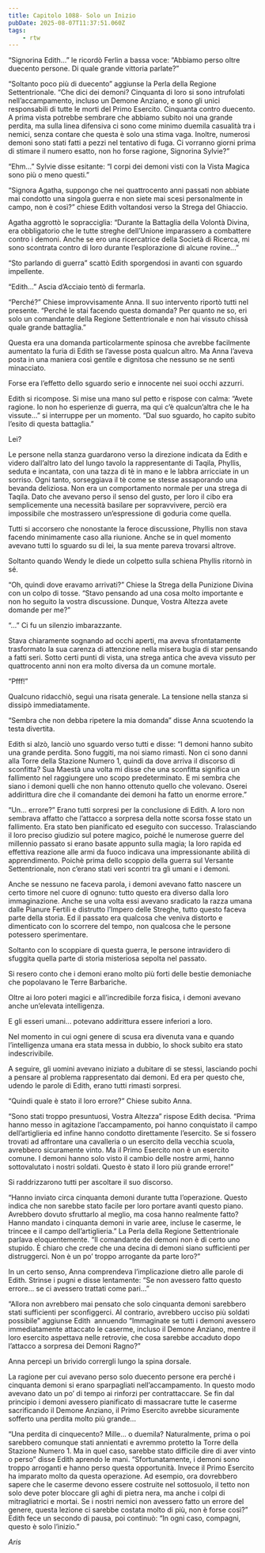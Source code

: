 ```yaml
---
title: Capitolo 1088- Solo un Inizio
pubDate: 2025-08-07T11:37:51.060Z
tags:
    - rtw
---
```





















“Signorina Edith...” le ricordò Ferlin a bassa voce: “Abbiamo perso oltre duecento persone. Di quale grande vittoria parlate?”






“Soltanto poco più di duecento” aggiunse la Perla della Regione Settentrionale. “Che dici dei demoni? Cinquanta di loro si sono intrufolati nell’accampamento, incluso un Demone Anziano, e sono gli unici responsabili di tutte le morti del Primo Esercito. Cinquanta contro duecento. A prima vista potrebbe sembrare che abbiamo subito noi una grande perdita, ma sulla linea difensiva ci sono come minimo duemila casualità tra i nemici, senza contare che questa è solo una stima vaga. Inoltre, numerosi demoni sono stati fatti a pezzi nel tentativo di fuga. Ci vorranno giorni prima di stimare il numero esatto, non ho forse ragione, Signorina Sylvie?”






“Ehm...” Sylvie disse esitante: “I corpi dei demoni visti con la Vista Magica sono più o meno questi.”






“Signora Agatha, suppongo che nei quattrocento anni passati non abbiate mai condotto una singola guerra e non siete mai scesi personalmente in campo, non è così?” chiese Edith voltandosi verso la Strega del Ghiaccio.






Agatha aggrottò le sopracciglia: “Durante la Battaglia della Volontà Divina, era obbligatorio che le tutte streghe dell’Unione imparassero a combattere contro i demoni. Anche se ero una ricercatrice della Società di Ricerca, mi sono scontrata contro di loro durante l’esplorazione di alcune rovine...”






“Sto parlando di guerra” scattò Edith sporgendosi in avanti con sguardo impellente.






“Edith...” Ascia d’Acciaio tentò di fermarla.






“Perché?” Chiese improvvisamente Anna. Il suo intervento riportò tutti nel presente. “Perché le stai facendo questa domanda? Per quanto ne so, eri solo un comandante della Regione Settentrionale e non hai vissuto chissà quale grande battaglia.”






Questa era una domanda particolarmente spinosa che avrebbe facilmente aumentato la furia di Edith se l’avesse posta qualcun altro. Ma Anna l’aveva posta in una maniera così gentile e dignitosa che nessuno se ne sentì minacciato.






Forse era l’effetto dello sguardo serio e innocente nei suoi occhi azzurri.






Edith si ricompose. Si mise una mano sul petto e rispose con calma: “Avete ragione. Io non ho esperienze di guerra, ma qui c’è qualcun’altra che le ha vissute...” si interruppe per un momento. “Dal suo sguardo, ho capito subito l’esito di questa battaglia.”






Lei?






Le persone nella stanza guardarono verso la direzione indicata da Edith e videro dall’altro lato del lungo tavolo la rappresentante di Taqila, Phyllis, seduta e incantata, con una tazza di tè in mano e le labbra arricciate in un sorriso. Ogni tanto, sorseggiava il tè come se stesse assaporando una bevanda deliziosa. Non era un comportamento normale per una strega di Taqila. Dato che avevano perso il senso del gusto, per loro il cibo era semplicemente una necessità basilare per sopravvivere, perciò era impossibile che mostrassero un’espressione di goduria come quella.






Tutti si accorsero che nonostante la feroce discussione, Phyllis non stava facendo minimamente caso alla riunione. Anche se in quel momento avevano tutti lo sguardo su di lei, la sua mente pareva trovarsi altrove.






Soltanto quando Wendy le diede un colpetto sulla schiena Phyllis ritornò in sé.






“Oh, quindi dove eravamo arrivati?” Chiese la Strega della Punizione Divina con un colpo di tosse. “Stavo pensando ad una cosa molto importante e non ho seguito la vostra discussione. Dunque, Vostra Altezza avete domande per me?”






“...” Ci fu un silenzio imbarazzante.






Stava chiaramente sognando ad occhi aperti, ma aveva sfrontatamente trasformato la sua carenza di attenzione nella misera bugia di star pensando a fatti seri. Sotto certi punti di vista, una strega antica che aveva vissuto per quattrocento anni non era molto diversa da un comune mortale.






“Pfff!”






Qualcuno ridacchiò, seguì una risata generale. La tensione nella stanza si dissipò immediatamente.






“Sembra che non debba ripetere la mia domanda” disse Anna scuotendo la testa divertita.






Edith si alzò, lanciò uno sguardo verso tutti e disse: “I demoni hanno subito una grande perdita. Sono fuggiti, ma noi siamo rimasti. Non ci sono danni alla Torre della Stazione Numero 1, quindi da dove arriva il discorso di sconfitta? Sua Maestà una volta mi disse che una sconfitta significa un fallimento nel raggiungere uno scopo predeterminato. E mi sembra che siano i demoni quelli che non hanno ottenuto quello che volevano. Oserei addirittura dire che il comandante dei demoni ha fatto un enorme errore.”






“Un... errore?” Erano tutti sorpresi per la conclusione di Edith. A loro non sembrava affatto che l’attacco a sorpresa della notte scorsa fosse stato un fallimento. Era stato ben pianificato ed eseguito con successo. Tralasciando il loro preciso giudizio sul potere magico, poiché le numerose guerre del millennio passato si erano basate appunto sulla magia; la loro rapida ed effettiva reazione alle armi da fuoco indicava una impressionante abilità di apprendimento. Poichè prima dello scoppio della guerra sul Versante Settentrionale, non c’erano stati veri scontri tra gli umani e i demoni.






Anche se nessuno ne faceva parola, i demoni avevano fatto nascere un certo timore nel cuore di ognuno: tutto questo era diverso dalla loro immaginazione. Anche se una volta essi avevano sradicato la razza umana dalle Pianure Fertili e distrutto l’Impero delle Streghe, tutto questo faceva parte della storia. Ed il passato era qualcosa che veniva distorto e dimenticato con lo scorrere del tempo, non qualcosa che le persone potessero sperimentare.






Soltanto con lo scoppiare di questa guerra, le persone intravidero di sfuggita quella parte di storia misteriosa sepolta nel passato.






Si resero conto che i demoni erano molto più forti delle bestie demoniache che popolavano le Terre Barbariche.






Oltre ai loro poteri magici e all’incredibile forza fisica, i demoni avevano anche un’elevata intelligenza.






E gli esseri umani... potevano addirittura essere inferiori a loro.






Nel momento in cui ogni genere di scusa era divenuta vana e quando l’intelligenza umana era stata messa in dubbio, lo shock subito era stato indescrivibile.






A seguire, gli uomini avevano iniziato a dubitare di se stessi, lasciando pochi a pensare al problema rappresentato dai demoni. Ed era per questo che, udendo le parole di Edith, erano tutti rimasti sorpresi.






“Quindi quale è stato il loro errore?” Chiese subito Anna.






“Sono stati troppo presuntuosi, Vostra Altezza” rispose Edith decisa. “Prima hanno messo in agitazione l’accampamento, poi hanno conquistato il campo dell’artiglieria ed infine hanno condotto direttamente l’esercito. Se si fossero trovati ad affrontare una cavalleria o un esercito della vecchia scuola, avrebbero sicuramente vinto. Ma il Primo Esercito non è un esercito comune. I demoni hanno solo visto il cambio delle nostre armi, hanno sottovalutato i nostri soldati. Questo è stato il loro più grande errore!”






Si raddrizzarono tutti per ascoltare il suo discorso.






“Hanno inviato circa cinquanta demoni durante tutta l’operazione. Questo indica che non sarebbe stato facile per loro portare avanti questo piano. Avrebbero dovuto sfruttarlo al meglio, ma cosa hanno realmente fatto? Hanno mandato i cinquanta demoni in varie aree, incluse le caserme, le trincee e il campo dell’artiglieria.” La Perla della Regione Settentrionale parlava eloquentemente. “Il comandante dei demoni non è di certo uno stupido. È chiaro che crede che una decina di demoni siano sufficienti per distruggerci. Non è un po’ troppo arrogante da parte loro?”






In un certo senso, Anna comprendeva l’implicazione dietro alle parole di Edith. Strinse i pugni e disse lentamente: “Se non avessero fatto questo errore... se ci avessero trattati come pari...”






“Allora non avrebbero mai pensato che solo cinquanta demoni sarebbero stati sufficienti per sconfiggerci. Al contrario, avrebbero ucciso più soldati possibile” aggiunse Edith &nbsp;annuendo “Immaginate se tutti i demoni avessero immediatamente attaccato le caserme, incluso il Demone Anziano, mentre il loro esercito aspettava nelle retrovie, che cosa sarebbe accaduto dopo l’attacco a sorpresa dei Demoni Ragno?”






Anna percepì un brivido corrergli lungo la spina dorsale.






La ragione per cui avevano perso solo duecento persone era perché i cinquanta demoni si erano sparpagliati nell’accampamento. In questo modo avevano dato un po’ di tempo ai rinforzi per contrattaccare. Se fin dal principio i demoni avessero pianificato di massacrare tutte le caserme sacrificando il Demone Anziano, il Primo Esercito avrebbe sicuramente sofferto una perdita molto più grande...






“Una perdita di cinquecento? Mille... o duemila? Naturalmente, prima o poi sarebbero comunque stati annientati e avremmo protetto la Torre della Stazione Numero 1. Ma in quel caso, sarebbe stato difficile dire di aver vinto o perso” disse Edith aprendo le mani. “Sfortunatamente, i demoni sono troppo arroganti e hanno perso questa opportunità. Invece il Primo Esercito ha imparato molto da questa operazione. Ad esempio, ora dovrebbero sapere che le caserme devono essere costruite nel sottosuolo, il tetto non solo deve poter bloccare gli aghi di pietra nera, ma anche i colpi di mitragliatrici e mortai. Se i nostri nemici non avessero fatto un errore del genere, questa lezione ci sarebbe costata molto di più, non è forse così?” Edith fece un secondo di pausa, poi continuò: “In ogni caso, compagni, questo è solo l’inizio.”






<em>Aris</em>


                                


                                



